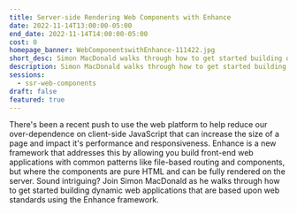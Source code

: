 ```yaml
---
title: Server-side Rendering Web Components with Enhance
date: 2022-11-14T13:00:00-05:00
end_date: 2022-11-14T14:00:00-05:00
cost: 0
homepage_banner: WebComponentswithEnhance-111422.jpg
short_desc: Simon MacDonald walks through how to get started building dynamic web applications that are based upon web standards using the Enhance framework.
description: Simon MacDonald walks through how to get started building dynamic web applications that are based upon web standards using the Enhance framework.
sessions:
  - ssr-web-components
draft: false
featured: true
---
```


There's been a recent push to use the web platform to help reduce our over-dependence on client-side JavaScript that can increase the size of a page and impact it's performance and responsiveness. Enhance is a new framework that addresses this by allowing you build front-end web applications with common patterns like file-based routing and components, but where the components are pure HTML and can be fully rendered on the server. Sound intriguing? Join Simon MacDonald as he walks through how to get started building dynamic web applications that are based upon web standards using the Enhance framework.